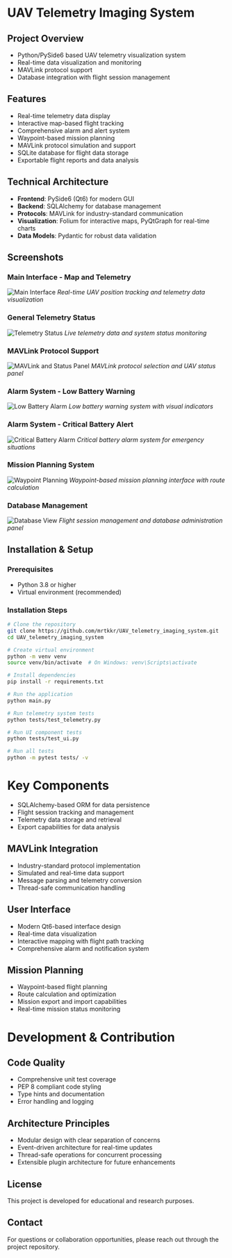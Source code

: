 # UAV Telemetry Imaging System

## Project Overview
* Python/PySide6 based UAV telemetry visualization system
* Real-time data visualization and monitoring
* MAVLink protocol support
* Database integration with flight session management

## Features
* Real-time telemetry data display
* Interactive map-based flight tracking
* Comprehensive alarm and alert system
* Waypoint-based mission planning
* MAVLink protocol simulation and support
* SQLite database for flight data storage
* Exportable flight reports and data analysis

## Technical Architecture
* **Frontend**: PySide6 (Qt6) for modern GUI
* **Backend**: SQLAlchemy for database management
* **Protocols**: MAVLink for industry-standard communication
* **Visualization**: Folium for interactive maps, PyQtGraph for real-time charts
* **Data Models**: Pydantic for robust data validation

## Screenshots

### Main Interface - Map and Telemetry
![Main Interface](screenshots/main_interface.jpg)
*Real-time UAV position tracking and telemetry data visualization*

### General Telemetry Status
![Telemetry Status](screenshots/telemetry_general_state_page.jpg)
*Live telemetry data and system status monitoring*

### MAVLink Protocol Support
![MAVLink and Status Panel](screenshots/mavlink_check_and_uav_state_panel_page.jpg)
*MAVLink protocol selection and UAV status panel*

### Alarm System - Low Battery Warning
![Low Battery Alarm](screenshots/alarm_system(low_battery).jpg)
*Low battery warning system with visual indicators*

### Alarm System - Critical Battery Alert
![Critical Battery Alarm](screenshots/alarm_system(critical_battery).jpg)
*Critical battery alarm system for emergency situations*

### Mission Planning System
![Waypoint Planning](screenshots/waypoint_planning_page.jpg)
*Waypoint-based mission planning interface with route calculation*

### Database Management
![Database View](screenshots/database_view_page.jpg)
*Flight session management and database administration panel*

## Installation & Setup

### Prerequisites
* Python 3.8 or higher
* Virtual environment (recommended)

### Installation Steps
```bash
# Clone the repository
git clone https://github.com/mrtkkr/UAV_telemetry_imaging_system.git
cd UAV_telemetry_imaging_system

# Create virtual environment
python -m venv venv
source venv/bin/activate  # On Windows: venv\Scripts\activate

# Install dependencies
pip install -r requirements.txt

# Run the application
python main.py

# Run telemetry system tests
python tests/test_telemetry.py

# Run UI component tests
python tests/test_ui.py

# Run all tests
python -m pytest tests/ -v
```

# Key Components
* SQLAlchemy-based ORM for data persistence
* Flight session tracking and management
* Telemetry data storage and retrieval
* Export capabilities for data analysis
## MAVLink Integration
* Industry-standard protocol implementation
* Simulated and real-time data support
* Message parsing and telemetry conversion
* Thread-safe communication handling
## User Interface
* Modern Qt6-based interface design
* Real-time data visualization
* Interactive mapping with flight path tracking
* Comprehensive alarm and notification system
## Mission Planning
* Waypoint-based flight planning
* Route calculation and optimization
* Mission export and import capabilities
* Real-time mission status monitoring
# Development & Contribution
## Code Quality
* Comprehensive unit test coverage
* PEP 8 compliant code styling
* Type hints and documentation
* Error handling and logging
## Architecture Principles
* Modular design with clear separation of concerns
* Event-driven architecture for real-time updates
* Thread-safe operations for concurrent processing
* Extensible plugin architecture for future enhancements
## License
This project is developed for educational and research purposes.
## Contact
For questions or collaboration opportunities, please reach out through the project repository.

